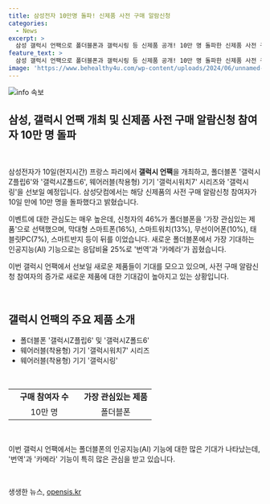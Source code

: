 ```yaml
---
title: 삼성전자 10만명 돌파! 신제품 사전 구매 알람신청
categories:
  - News
excerpt: >
  삼성 갤럭시 언팩으로 폴더블폰과 갤럭시링 등 신제품 공개! 10만 명 돌파한 신제품 사전 구매 알람신청  삼성전자는 10일 프랑스 파리에서 갤럭시 언팩을 개최하여 폴더블폰 갤럭시Z플립6과 갤럭시Z폴드6, 웨어러블 기기 갤럭시워치7 시리즈와 갤럭시링을 선보일 예정이다. 이와 함께, 신제품 사전 구매 알람신청 참여자가 10일 만에 10만 명을 돌파했으며, 폴더블폰에 대한 관심이 높은 것으로 나타났다. AI 기능을 중심으로 한 기대도도 높은데, 특히 번역과 카메라 기능에 대한 기대가 높은 것으로 조사됐다.
feature_text: >
  삼성 갤럭시 언팩으로 폴더블폰과 갤럭시링 등 신제품 공개! 10만 명 돌파한 신제품 사전 구매 알람신청  삼성전자는 10일 프랑스 파리에서 갤럭시 언팩을 개최하여 폴더블폰 갤럭시Z플립6과 갤럭시Z폴드6, 웨어러블 기기 갤럭시워치7 시리즈와 갤럭시링을 선보일 예정이다. 이와 함께, 신제품 사전 구매 알람신청 참여자가 10일 만에 10만 명을 돌파했으며, 폴더블폰에 대한 관심이 높은 것으로 나타났다. AI 기능을 중심으로 한 기대도도 높은데, 특히 번역과 카메라 기능에 대한 기대가 높은 것으로 조사됐다.
image: 'https://www.behealthy4u.com/wp-content/uploads/2024/06/unnamed-file.png'
---
```


<p><img src="https://www.behealthy4u.com/wp-content/uploads/2024/06/unnamed-file.png" alt="info 속보" /></p>

<h2>삼성, 갤럭시 언팩 개최 및 신제품 사전 구매 알람신청 참여자 10만 명 돌파</h2>

<p data-ke-size="size16">&nbsp;</p>

<p>삼성전자가 10일(현지시간) 프랑스 파리에서 <b>갤럭시 언팩</b>을 개최하고, 폴더블폰 '갤럭시Z플립6'와 '갤럭시Z폴드6', 웨어러블(착용형) 기기 '갤럭시워치7' 시리즈와 '갤럭시링'을 선보일 예정입니다. 삼성닷컴에서는 해당 신제품의 사전 구매 알람신청 참여자가 10일 만에 10만 명을 돌파했다고 밝혔습니다.</p>

<p>이벤트에 대한 관심도는 매우 높은데, 신청자의 46%가 폴더블폰을 '가장 관심있는 제품'으로 선택했으며, 막대형 스마트폰(16%), 스마트워치(13%), 무선이어폰(10%), 태블릿PC(7%), 스마트반지 등이 뒤를 이었습니다. 새로운 폴더블폰에서 가장 기대하는 인공지능(AI) 기능으로는 응답비율 25%로 '번역'과 '카메라'가 꼽혔습니다.</p>

<p>이번 갤럭시 언팩에서 선보일 새로운 제품들이 기대를 모으고 있으며, 사전 구매 알람신청 참여자의 증가로 새로운 제품에 대한 기대감이 높아지고 있는 상황입니다.</p>

<p data-ke-size="size16">&nbsp;</p>

<h2 data-ke-size="size26">갤럭시 언팩의 주요 제품 소개</h2>

<ul>
  <li>폴더블폰 '갤럭시Z플립6' 및 '갤럭시Z폴드6'</li>
  <li>웨어러블(착용형) 기기 '갤럭시워치7' 시리즈</li>
  <li>웨어러블(착용형) 기기 '갤럭시링'</li>
</ul>

<p data-ke-size="size16">&nbsp;</p>

<table style="width: 100%;">
<tbody>
<tr style="height: 23px;">
<td style="width: 50%; text-align: center;"><b>구매 참여자 수</b></td>
<td style="width: 50%; text-align: center;"><b>가장 관심있는 제품</b></td>
</tr>
<tr style="height: 23px;">
<td style="width: 50%; text-align: center;">10만 명</td>
<td style="width: 50%; text-align: center;">폴더블폰</td>
</tr>
</tbody>
</table>

<p data-ke-size="size16">&nbsp;</p>

<p>이번 갤럭시 언팩에서는 폴더블폰의 인공지능(AI) 기능에 대한 많은 기대가 나타났는데, '번역'과 '카메라' 기능이 특히 많은 관심을 받고 있습니다.</p>

<p data-ke-size="size16">&nbsp;</p>
생생한 뉴스, <a href="https://opensis.kr" rel="dofollow">opensis.kr</a>



